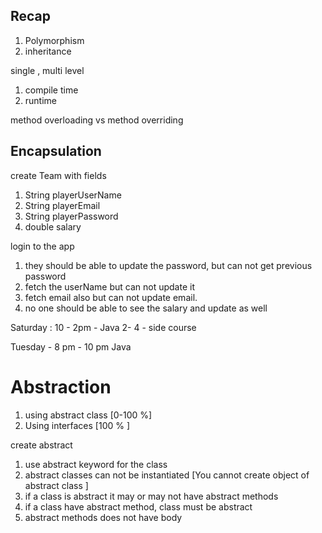 ## Recap 

1. Polymorphism
2. inheritance 

single , multi level

1. compile time 
2. runtime 


method overloading vs method overriding 


## Encapsulation 


create Team with fields
1. String playerUserName 
2. String playerEmail
3. String playerPassword 
4. double salary

login to the app 

1. they should be able to update the password, but can not get previous password 
2. fetch the userName but can not update it  
3. fetch email also  but can not update email.
4. no one should be able to see the salary and update as well


Saturday : 10 - 2pm - Java 
2- 4  - side course 

Tuesday - 8 pm - 10 pm Java 




# Abstraction 

1. using abstract class  [0-100 %]
2. Using interfaces  [100 % ]



create abstract 
1. use abstract keyword for the class 
2. abstract classes can not be instantiated 
[You cannot create object of abstract class ]
3.  if a class is abstract it may or may not have abstract methods 
4. if a class have abstract method, class must be abstract 
5. abstract methods does not have body 


































